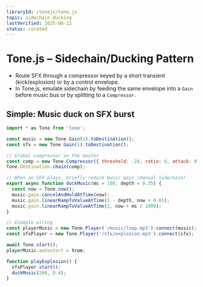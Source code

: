 ```yaml
---
libraryId: /tonejs/tone.js
topic: sidechain ducking
lastVerified: 2025-08-12
status: curated
---
```


# Tone.js – Sidechain/Ducking Pattern

- Route SFX through a compressor keyed by a short transient (kick/explosion) or by a control envelope.
- In Tone.js, emulate sidechain by feeding the same envelope into a `Gain` before music bus or by splitting to a `Compressor`.

## Simple: Music duck on SFX burst
```js
import * as Tone from 'tone';

const music = new Tone.Gain(1).toDestination();
const sfx = new Tone.Gain(1).toDestination();

// Global compressor on the master
const comp = new Tone.Compressor({ threshold: -24, ratio: 6, attack: 0.005, release: 0.15 });
Tone.Destination.chain(comp);

// When an SFX plays, briefly reduce music gain (manual sidechain)
export async function duckMusic(ms = 180, depth = 0.35) {
  const now = Tone.now();
  music.gain.cancelAndHoldAtTime(now);
  music.gain.linearRampToValueAtTime(1 - depth, now + 0.01);
  music.gain.linearRampToValueAtTime(1, now + ms / 1000);
}

// Example wiring
const playerMusic = new Tone.Player('/music/loop.mp3').connect(music);
const sfxPlayer = new Tone.Player('/sfx/explosion.mp3').connect(sfx);

await Tone.start();
playerMusic.autostart = true;

function playExplosion() {
  sfxPlayer.start();
  duckMusic(200, 0.4);
}
```
